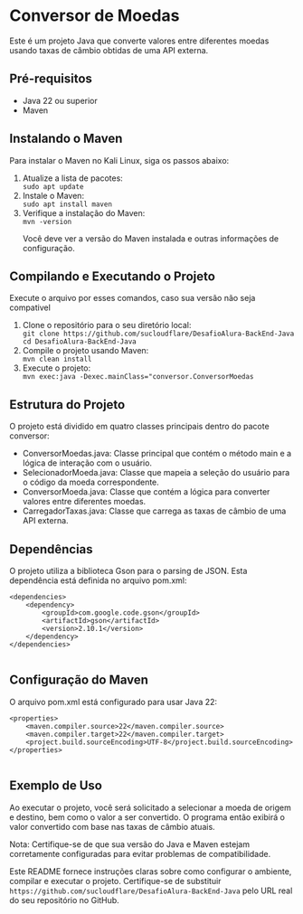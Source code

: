 <h1>Conversor de Moedas</h1>
 <p>Este é um projeto Java que converte valores entre diferentes moedas usando taxas de câmbio obtidas de uma API externa.</p>

 <h2>Pré-requisitos</h2>
 <ul>
  <li>Java 22 ou superior</li>
    <li>Maven</li>
 </ul>

 <h2>Instalando o Maven</h2>
 <p>Para instalar o Maven no Kali Linux, siga os passos abaixo:</p>  <ol>
   <li>Atualize a lista de pacotes:</li>
    <code>sudo apt update</code>
    <li>Instale o Maven:</li>
        <code>sudo apt install maven</code>
 <li>Verifique a instalação do Maven:</li>
    <code>mvn -version</code>
 <p>Você deve ver a versão do Maven instalada e outras informações de configuração.</p>
</ol>

<h2>Compilando e Executando o Projeto</h2>
<p>Execute o arquivo por esses comandos, caso sua versão não seja compativel</p>
 <ol>
   <li>Clone o repositório para o seu diretório local:</li>
   <code>git clone https://github.com/sucloudflare/DesafioAlura-BackEnd-Java</code>
    <code>cd DesafioAlura-BackEnd-Java</code>
   <li>Compile o projeto usando Maven:</li>
       <code>mvn clean install</code>
    <li>Execute o projeto:</li>
        <code>mvn exec:java -Dexec.mainClass="conversor.ConversorMoedas
</code>
    </ol>

 <h2>Estrutura do Projeto</h2>
  <p>O projeto está dividido em quatro classes principais dentro do pacote conversor:</p>
 <ul>
     <li>ConversorMoedas.java: Classe principal que contém o método main e a lógica de interação com o usuário.</li>
     <li>SelecionadorMoeda.java: Classe que mapeia a seleção do usuário para o código da moeda correspondente.</li>
     <li>ConversorMoeda.java: Classe que contém a lógica para converter valores entre diferentes moedas.</li>
     <li>CarregadorTaxas.java: Classe que carrega as taxas de câmbio de uma API externa.</li>
 </ul>
  <h2>Dependências</h2>
 <p>O projeto utiliza a biblioteca Gson para o parsing de JSON. Esta dependência está definida no arquivo pom.xml:</p>
   <pre><code>&lt;dependencies&gt;
    &lt;dependency&gt;
        &lt;groupId&gt;com.google.code.gson&lt;/groupId&gt;
        &lt;artifactId&gt;gson&lt;/artifactId&gt;
        &lt;version&gt;2.10.1&lt;/version&gt;
    &lt;/dependency&gt;
&lt;/dependencies&gt;
 </code></pre>

 <h2>Configuração do Maven</h2>
   <p>O arquivo pom.xml está configurado para usar Java 22:</p>
 <pre><code>&lt;properties&gt;
    &lt;maven.compiler.source&gt;22&lt;/maven.compiler.source&gt;
    &lt;maven.compiler.target&gt;22&lt;/maven.compiler.target&gt;
    &lt;project.build.sourceEncoding&gt;UTF-8&lt;/project.build.sourceEncoding&gt;
&lt;/properties&gt;
   </code></pre>

 <h2>Exemplo de Uso</h2>
<p>Ao executar o projeto, você será solicitado a selecionar a moeda de origem e destino, bem como o valor a ser convertido. O programa então exibirá o valor convertido com base nas taxas de câmbio atuais.</p>

 <p>Nota: Certifique-se de que sua versão do Java e Maven estejam corretamente configuradas para evitar problemas de compatibilidade.</p>

<p>Este README fornece instruções claras sobre como configurar o ambiente, compilar e executar o projeto. Certifique-se de substituir <code>https://github.com/sucloudflare/DesafioAlura-BackEnd-Java</code> pelo URL real do seu repositório no GitHub.</p></body>
